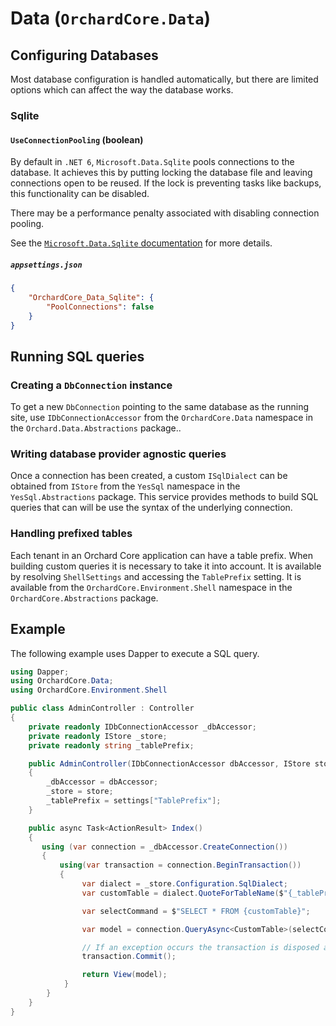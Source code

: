 # Data (`OrchardCore.Data`)

## Configuring Databases

Most database configuration is handled automatically, but there are limited options which can affect the way the database works.

### Sqlite

#### `UseConnectionPooling` (boolean)

By default in `.NET 6`, `Microsoft.Data.Sqlite` pools connections to the database. It achieves this by putting locking the database file and leaving connections open to be reused. If the lock is preventing tasks like backups, this functionality can be disabled.

There may be a performance penalty associated with disabling connection pooling.

See the [`Microsoft.Data.Sqlite` documentation](https://docs.microsoft.com/en-us/dotnet/standard/data/sqlite/connection-strings#pooling) for more details.

##### `appsettings.json`

```json
{
    "OrchardCore_Data_Sqlite": {
        "PoolConnections": false
    }
}
```

## Running SQL queries

### Creating a `DbConnection` instance

To get a new `DbConnection` pointing to the same database as the running site, use `IDbConnectionAccessor` from the `OrchardCore.Data` namespace in the `Orchard.Data.Abstractions` package..

### Writing database provider agnostic queries

Once a connection has been created, a custom `ISqlDialect` can be obtained from `IStore` from the `YesSql` namespace in the `YesSql.Abstractions` package.
This service provides methods to build SQL queries that can will be use the syntax of the underlying connection.

### Handling prefixed tables

Each tenant in an Orchard Core application can have a table prefix. When building custom queries it 
is necessary to take it into account. It is available by resolving `ShellSettings` and accessing the `TablePrefix` setting.
It is available from the `OrchardCore.Environment.Shell` namespace in the `OrchardCore.Abstractions` package.

## Example

The following example uses Dapper to execute a SQL query.

```csharp
using Dapper;
using OrchardCore.Data;
using OrchardCore.Environment.Shell

public class AdminController : Controller
{
    private readonly IDbConnectionAccessor _dbAccessor;
    private readonly IStore _store;
    private readonly string _tablePrefix;

    public AdminController(IDbConnectionAccessor dbAccessor, IStore store, ShellSettings settings)
    {
        _dbAccessor = dbAccessor;
        _store = store;
        _tablePrefix = settings["TablePrefix"];
    }

    public async Task<ActionResult> Index()
    {
       using (var connection = _dbAccessor.CreateConnection())
       {
           using(var transaction = connection.BeginTransaction())
           {
                var dialect = _store.Configuration.SqlDialect;
                var customTable = dialect.QuoteForTableName($"{_tablePrefix}CustomTable");

                var selectCommand = $"SELECT * FROM {customTable}";

                var model = connection.QueryAsync<CustomTable>(selectCommand);

                // If an exception occurs the transaction is disposed and rollbacked
                transaction.Commit();

                return View(model);
            }
        }
    }
}
```

